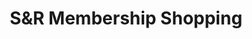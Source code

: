 ---
title: "S&R Membership Shopping"
url: /santa-rosa/sundr-membership-shopping/
shop: Großhandel
---